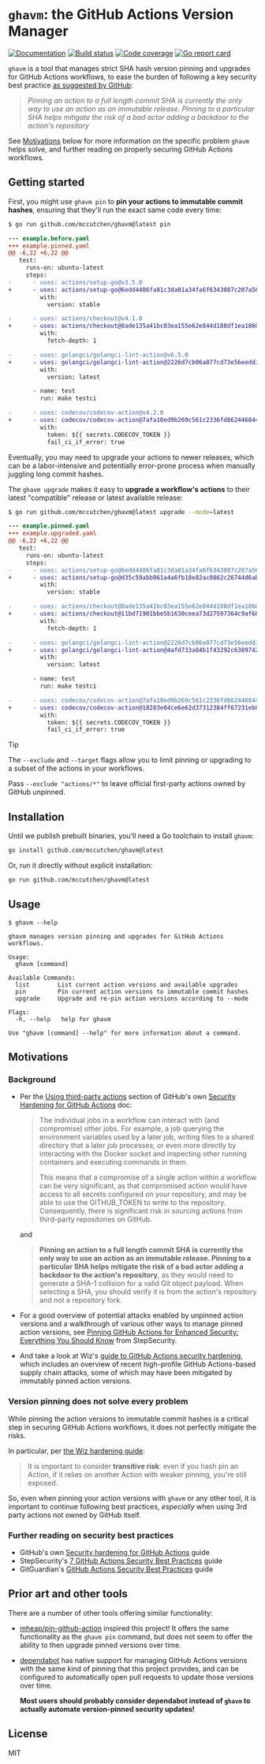 # `ghavm`: the GitHub Actions Version Manager

[![Documentation](https://pkg.go.dev/badge/github.com/mccutchen/ghavm)](https://pkg.go.dev/github.com/mccutchen/ghavm)
[![Build status](https://github.com/mccutchen/ghavm/actions/workflows/test.yaml/badge.svg)](https://github.com/mccutchen/ghavm/actions/workflows/test.yaml)
[![Code coverage](https://codecov.io/gh/mccutchen/ghavm/branch/main/graph/badge.svg)](https://codecov.io/gh/mccutchen/ghavm)
[![Go report card](http://goreportcard.com/badge/github.com/mccutchen/ghavm)](https://goreportcard.com/report/github.com/mccutchen/ghavm)

`ghavm` is a tool that manages strict SHA hash version pinning and upgrades for
GitHub Actions workflows, to ease the burden of following a key security best
practice [as suggested by GitHub][gh-sec-3p]:

> _Pinning an action to a full length commit SHA is currently the only way to
> use an action as an immutable release. Pinning to a particular SHA helps
> mitigate the risk of a bad actor adding a backdoor to the action's
> repository_

See [Motivations](#motivations) below for more information on the specific
problem `ghavm` helps solve, and further reading on properly securing GitHub
Actions workflows.


## Getting started

First, you might use `ghavm pin` to **pin your actions to immutable commit
hashes**, ensuring that they'll run the exact same code every time:

```bash
$ go run github.com/mccutchen/ghavm@latest pin
```
```diff
--- example.before.yaml
+++ example.pinned.yaml
@@ -6,22 +6,22 @@
   test:
     runs-on: ubuntu-latest
     steps:
-      - uses: actions/setup-go@v3.5.0
+      - uses: actions/setup-go@6edd4406fa81c3da01a34fa6f6343087c207a568 # v3.5.0
         with:
           version: stable

-      - uses: actions/checkout@v4.1.0
+      - uses: actions/checkout@8ade135a41bc03ea155e62e844d188df1ea18608 # v4.1.0
         with:
           fetch-depth: 1

-      - uses: golangci/golangci-lint-action@v6.5.0
+      - uses: golangci/golangci-lint-action@2226d7cb06a077cd73e56eedd38eecad18e5d837 # v6.5.0
         with:
           version: latest

       - name: test
         run: make testci

-      - uses: codecov/codecov-action@v4.2.0
+      - uses: codecov/codecov-action@7afa10ed9b269c561c2336fd862446844e0cbf71 # v4.2.0
         with:
           token: ${{ secrets.CODECOV_TOKEN }}
           fail_ci_if_error: true
```

Eventually, you may need to upgrade your actions to newer releases, which
can be a labor-intensive and potentially error-prone process when manually
juggling long commit hashes.

The `ghavm upgrade` makes it easy to **upgrade a workflow's actions** to their
latest "compatible" release or latest available release:

```bash
$ go run github.com/mccutchen/ghavm@latest upgrade --mode=latest
```
```diff
--- example.pinned.yaml
+++ example.upgraded.yaml
@@ -6,22 +6,22 @@
   test:
     runs-on: ubuntu-latest
     steps:
-      - uses: actions/setup-go@6edd4406fa81c3da01a34fa6f6343087c207a568 # v3.5.0
+      - uses: actions/setup-go@d35c59abb061a4a6fb18e82ac0862c26744d6ab5 # v5.5.0
         with:
           version: stable

-      - uses: actions/checkout@8ade135a41bc03ea155e62e844d188df1ea18608 # v4.1.0
+      - uses: actions/checkout@11bd71901bbe5b1630ceea73d27597364c9af683 # v4.2.2
         with:
           fetch-depth: 1

-      - uses: golangci/golangci-lint-action@2226d7cb06a077cd73e56eedd38eecad18e5d837 # v6.5.0
+      - uses: golangci/golangci-lint-action@4afd733a84b1f43292c63897423277bb7f4313a9 # v8.0.0
         with:
           version: latest

       - name: test
         run: make testci

-      - uses: codecov/codecov-action@7afa10ed9b269c561c2336fd862446844e0cbf71 # v4.2.0
+      - uses: codecov/codecov-action@18283e04ce6e62d37312384ff67231eb8fd56d24 # v5.4.3
         with:
           token: ${{ secrets.CODECOV_TOKEN }}
           fail_ci_if_error: true
```

> [!TIP]
> The `--exclude` and `--target` flags allow you to limit pinning or upgrading
> to a subset of the actions in your workflows.
>
> Pass `--exclude "actions/*"` to leave official first-party actions owned by
> GitHub unpinned.


## Installation

Until we publish prebuilt binaries, you'll need a Go toolchain to install
`ghavm`:

```bash
go install github.com/mccutchen/ghavm@latest
```

Or, run it directly without explicit installation:

```bash
go run github.com/mccutchen/ghavm@latest
```


## Usage

```
$ ghavm --help
```
```
ghavm manages version pinning and upgrades for GitHub Actions workflows.

Usage:
  ghavm [command]

Available Commands:
  list        List current action versions and available upgrades
  pin         Pin current action versions to immutable commit hashes
  upgrade     Upgrade and re-pin action versions according to --mode

Flags:
  -h, --help   help for ghavm

Use "ghavm [command] --help" for more information about a command.
```


## Motivations

### Background

- Per the [Using third-party actions][gh-sec-3p] section of GitHub's own
  [Security Hardening for GitHub Actions][gh-sec] doc:

  > The individual jobs in a workflow can interact with (and compromise) other
  > jobs. For example, a job querying the environment variables used by a later
  > job, writing files to a shared directory that a later job processes, or
  > even more directly by interacting with the Docker socket and inspecting
  > other running containers and executing commands in them.
  >
  > This means that a compromise of a single action within a workflow can be
  > very significant, as that compromised action would have access to all
  > secrets configured on your repository, and may be able to use the
  > GITHUB_TOKEN to write to the repository. Consequently, there is significant
  > risk in sourcing actions from third-party repositories on GitHub.

  and

  > **Pinning an action to a full length commit SHA is currently the only way
  > to use an action as an immutable release. Pinning to a particular SHA helps
  > mitigate the risk of a bad actor adding a backdoor to the action's
  > repository**, as they would need to generate a SHA-1 collision for a valid
  > Git object payload. When selecting a SHA, you should verify it is from the
  > action's repository and not a repository fork.

- For a good overview of potential attacks enabled by unpinned action versions
  and a walkthrough of various other ways to manage pinned action versions, see
  [Pinning GitHub Actions for Enhanced Security: Everything You Should
  Know][step-sec] from StepSecurity.

- And take a look at Wiz's [guide to GitHub Actions security
  hardening][wiz-sec], which includes an overview of recent high-profile GitHub
  Actions-based supply chain attacks, some of which may have been mitigated by
  immutably pinned action versions.

### Version pinning does not solve every problem

While pinning the action versions to immutable commit hashes is a critical step
in securing GitHub Actions workflows, it does not perfectly mitigate the risks.

In particular, per [the Wiz hardening guide][wiz-sec]:

> It is important to consider **transitive risk**: even if you hash pin an
> Action, if it relies on another Action with weaker pinning, you're still
> exposed.

So, even when pinning your action versions with `ghavm` or any other tool, it
is important to continue following best practices, _especially_ when using 3rd
party actions not owned by GitHub itself.

### Further reading on security best practices

- GitHub's own [Security hardening for GitHub Actions][gh-sec] guide
- StepSecurity's [7 GitHub Actions Security Best Practices][step-sec] guide
- GitGuardian's [GitHub Actions Security Best Practices][gg-sec] guide


## Prior art and other tools

There are a number of other tools offering similar functionality:

- [mheap/pin-github-action][] inspired this project! It offers the same
  functionality as the `ghavm pin` command, but does not seem to offer the
  ability to then upgrade pinned versions over time.

- [dependabot][] has native support for managing GitHub Actions versions with
  the same kind of pinning that this project provides, and can be configured to
  automatically open pull requests to update those versions over time.

  **Most users should probably consider dependabot instead of `ghavm` to
  actually automate version-pinned security updates!**


## License

MIT

[gh-sec]: https://docs.github.com/en/actions/security-for-github-actions/security-guides/security-hardening-for-github-actions
[gh-sec-3p]: https://docs.github.com/en/actions/security-for-github-actions/security-guides/security-hardening-for-github-actions#using-third-party-actions
[wiz-sec]: https://www.wiz.io/blog/github-actions-security-guide
[step-sec]: https://www.stepsecurity.io/blog/pinning-github-actions-for-enhanced-security-a-complete-guide
[gg-sec]: https://blog.gitguardian.com/github-actions-security-cheat-sheet/
[mheap/pin-github-action]: https://github.com/mheap/pin-github-action
[dependabot]: https://docs.github.com/en/code-security/dependabot/ecosystems-supported-by-dependabot/supported-ecosystems-and-repositories#github-actions
